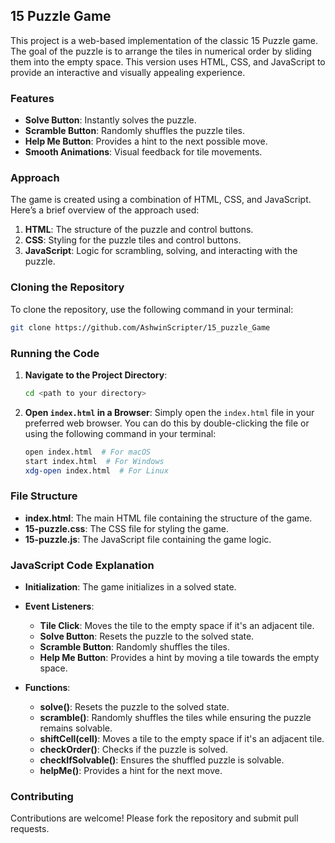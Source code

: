 ## 15 Puzzle Game

This project is a web-based implementation of the classic 15 Puzzle game. The goal of the puzzle is to arrange the tiles in numerical order by sliding them into the empty space. This version uses HTML, CSS, and JavaScript to provide an interactive and visually appealing experience.

### Features

- **Solve Button**: Instantly solves the puzzle.
- **Scramble Button**: Randomly shuffles the puzzle tiles.
- **Help Me Button**: Provides a hint to the next possible move.
- **Smooth Animations**: Visual feedback for tile movements.

### Approach

The game is created using a combination of HTML, CSS, and JavaScript. Here’s a brief overview of the approach used:

1. **HTML**: The structure of the puzzle and control buttons.
2. **CSS**: Styling for the puzzle tiles and control buttons.
3. **JavaScript**: Logic for scrambling, solving, and interacting with the puzzle.

### Cloning the Repository

To clone the repository, use the following command in your terminal:

```sh
git clone https://github.com/AshwinScripter/15_puzzle_Game
```

### Running the Code

1. **Navigate to the Project Directory**:
    ```sh
    cd <path to your directory>
    ```

2. **Open `index.html` in a Browser**:
    Simply open the `index.html` file in your preferred web browser. You can do this by double-clicking the file or using the following command in your terminal:
    ```sh
    open index.html  # For macOS
    start index.html  # For Windows
    xdg-open index.html  # For Linux
    ```

### File Structure

- **index.html**: The main HTML file containing the structure of the game.
- **15-puzzle.css**: The CSS file for styling the game.
- **15-puzzle.js**: The JavaScript file containing the game logic.

### JavaScript Code Explanation

- **Initialization**: The game initializes in a solved state.
- **Event Listeners**: 
  - **Tile Click**: Moves the tile to the empty space if it's an adjacent tile.
  - **Solve Button**: Resets the puzzle to the solved state.
  - **Scramble Button**: Randomly shuffles the tiles.
  - **Help Me Button**: Provides a hint by moving a tile towards the empty space.

- **Functions**:
  - **solve()**: Resets the puzzle to the solved state.
  - **scramble()**: Randomly shuffles the tiles while ensuring the puzzle remains solvable.
  - **shiftCell(cell)**: Moves a tile to the empty space if it's an adjacent tile.
  - **checkOrder()**: Checks if the puzzle is solved.
  - **checkIfSolvable()**: Ensures the shuffled puzzle is solvable.
  - **helpMe()**: Provides a hint for the next move.

### Contributing

Contributions are welcome! Please fork the repository and submit pull requests.
